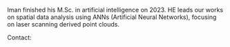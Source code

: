 Iman finished his M.Sc. in artificial intelligence on 2023. HE leads our works on spatial data analysis using ANNs (Artificial Neural Networks), focusing on laser scanning derived point clouds. 

Contact: 
